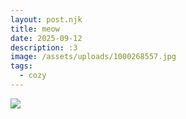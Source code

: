 ```yaml
---
layout: post.njk
title: meow
date: 2025-09-12
description: :3
image: /assets/uploads/1000268557.jpg
tags:
  - cozy
---
```



![](/assets/uploads/1000268566.jpg)